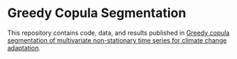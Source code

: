 # Greedy Copula Segmentation
 This repository contains code, data, and results published in [Greedy copula segmentation of multivariate non-stationary time series for climate change adaptation](https://doi.org/10.1016/j.pdisas.2022.100221).
